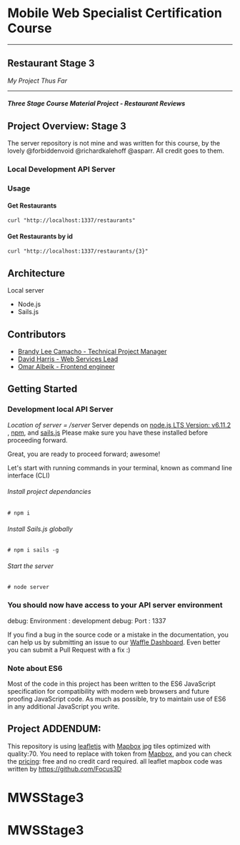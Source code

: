 # Mobile Web Specialist Certification Course

---
## Restaurant Stage 3
*My Project Thus Far*

---
#### _Three Stage Course Material Project - Restaurant Reviews_

## Project Overview: Stage 3
 The server repository is not mine and was written for this course, by the lovely @forbiddenvoid @richardkalehoff @asparr. All credit goes to them.

### Local Development API Server
### Usage
#### Get Restaurants
```
curl "http://localhost:1337/restaurants"
```
#### Get Restaurants by id
````
curl "http://localhost:1337/restaurants/{3}"
````

## Architecture
Local server
- Node.js
- Sails.js

## Contributors

- [Brandy Lee Camacho - Technical Project Manager](mailto:brandy.camacho@udacity.com)
- [David Harris - Web Services Lead](mailto:david.harris@udacity.com)
- [Omar Albeik - Frontend engineer](mailto:omaralbeik@gmail.com)

## Getting Started

### Development local API Server
_Location of server = /server_
Server depends on [node.js LTS Version: v6.11.2 ](https://nodejs.org/en/download/), [npm](https://www.npmjs.com/get-npm), and [sails.js](http://sailsjs.com/)
Please make sure you have these installed before proceeding forward.

Great, you are ready to proceed forward; awesome!

Let's start with running commands in your terminal, known as command line interface (CLI)

###### Install project dependancies
```Install project dependancies
# npm i
```
###### Install Sails.js globally
```Install sails global
# npm i sails -g
```
###### Start the server
```Start server
# node server
```
### You should now have access to your API server environment
debug: Environment : development
debug: Port        : 1337


If you find a bug in the source code or a mistake in the documentation, you can help us by
submitting an issue to our [Waffle Dashboard](https://waffle.io/udacity/mwnd-issues). Even better you can submit a Pull Request with a fix :)

### Note about ES6

Most of the code in this project has been written to the ES6 JavaScript specification for compatibility with modern web browsers and future proofing JavaScript code. As much as possible, try to maintain use of ES6 in any additional JavaScript you write.
## Project ADDENDUM:
 This repository is using [leafletjs](https://leafletjs.com/) with [Mapbox](https://www.mapbox.com/) jpg tiles optimized with quality:70.
You need to replace <your MAPBOX API KEY HERE> with token from [Mapbox](https://www.mapbox.com/), and you can check the [pricing](https://www.mapbox.com/pricing/): free and no credit card required.
all leaflet mapbox code was written by https://github.com/Focus3D
# MWSStage3
# MWSStage3
